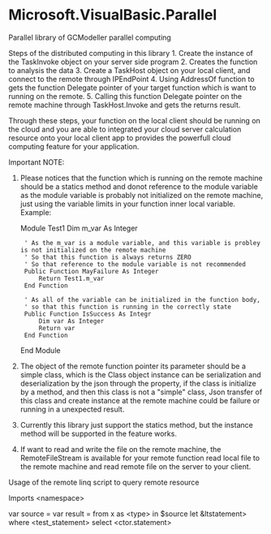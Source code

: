 # Microsoft.VisualBasic.Parallel
Parallel library of GCModeller parallel computing


Steps of the distributed computing in this library
	1. Create the instance of the TaskInvoke object on your server side program
	2. Creates the function to analysis the data
	3. Create a TaskHost object on your local client, and connect to the remote through IPEndPoint
	4. Using AddressOf function to gets the function Delegate pointer of your target function which is want to running on the remote.
	5. Calling this function Delegate pointer on the remote machine through TaskHost.Invoke and gets the returns result.

Through these steps, your function on the local client should be running on the cloud and you are able to integrated your cloud server calculation resource onto your local client app to provides the powerfull cloud computing feature for your application.

Important NOTE:
1. Please notices that the function which is running on the remote machine should be a statics method and donot reference to the module variable as the module variable is probably not initialized on the remote machine, just using the variable limits in your function inner local variable.
Example:

    Module Test1
	    Dim m_var As Integer
    
        ' As the m_var is a module variable, and this variable is probley is not initialized on the remote machine
        ' So that this function is always returns ZERO
        ' So that reference to the module variable is not recommended
        Public Function MayFailure As Integer
            Return Test1.m_var
        End Function
    
        ' As all of the variable can be initialized in the function body, 
        ' so that this function is running in the correctly state
        Public Function IsSuccess As Integr
        	Dim var As Integer
            Return var
        End Function
    End Module
    
2. The object of the remote function pointer its parameter should be a simple class, which is the Class object instance can be serialization and deserialization by the json through the property, if the class is initialize by a method, and then this class is not a "simple" class, Json transfer of this class and create instance at the remote machine could be failure or running in a unexpected result. 
3. Currently this library just support the statics method, but the instance method will be supported in the feature works.
4. If want to read and write the file on the remote machine, the RemoteFileStream is available for your remote function read local file to the remote machine and read remote file on the server to your client.









Usage of the remote linq script to query remote resource

Imports &lt;namespace>

var source = 
var result = from x as &lt;type> in $source let &ltstatement> where &lt;test_statement> select &lt;ctor.statement>
